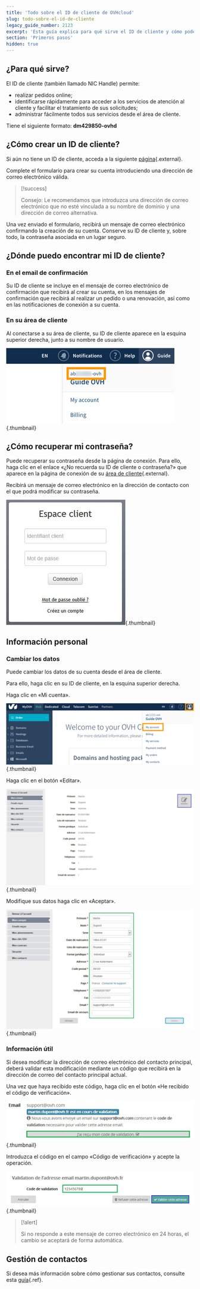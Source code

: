 ```yaml
---
title: 'Todo sobre el ID de cliente de OVHcloud'
slug: todo-sobre-el-id-de-cliente
legacy_guide_number: 2123
excerpt: 'Esta guía explica para qué sirve el ID de cliente y cómo podemos obtenerlo'
section: 'Primeros pasos'
hidden: true
---
```


## ¿Para qué sirve?
El ID de cliente (también llamado NIC Handle) permite:

- realizar pedidos online;
- identificarse rápidamente para acceder a los servicios de atención al cliente y facilitar el tratamiento de sus solicitudes;
- administrar fácilmente todos sus servicios desde el área de cliente.

Tiene el siguiente formato: **dm429850-ovhd**


## ¿Cómo crear un ID de cliente?
Si aún no tiene un ID de cliente, acceda a la siguiente [página](https://ca.ovh.com/auth/signup/#/?ovhCompany=ovh&ovhSubsidiary=WS){.external}.

Complete el formulario para crear su cuenta introduciendo una dirección de correo electrónico válida.



> [!success]
>
> Consejo: Le recomendamos que introduzca una dirección de correo electrónico que no esté vinculada a su nombre de dominio y una dirección de correo alternativa.
> 

Una vez enviado el formulario, recibirá un mensaje de correo electrónico confirmando la creación de su cuenta. Conserve su ID de cliente y, sobre todo, la contraseña asociada en un lugar seguro.


## ¿Dónde puedo encontrar mi ID de cliente?

### En el email de confirmación
Su ID de cliente se incluye en el mensaje de correo electrónico de confirmación que recibirá al crear su cuenta, en los mensajes de confirmación que recibirá al realizar un pedido o una renovación, así como en las notificaciones de conexión a su cuenta.


### En su área de cliente
Al conectarse a su área de cliente, su ID de cliente aparece en la esquina superior derecha, junto a su nombre de usuario.


![manager](images/3949.png){.thumbnail}


## ¿Cómo recuperar mi contraseña?
Puede recuperar su contraseña desde la página de conexión. Para ello, haga clic en el enlace «¿No recuerda su ID de cliente o contraseña?» que aparece en la página de conexión de su [área de cliente](https://ca.ovh.com/auth/?action=gotomanager){.external}.

Recibirá un mensaje de correo electrónico en la dirección de contacto con el que podrá modificar su contraseña.



![manager](images/3936.png){.thumbnail}


## Información personal

### Cambiar los datos
Puede cambiar los datos de su cuenta desde el área de cliente.

Para ello, haga clic en su ID de cliente, en la esquina superior derecha.

Haga clic en «Mi cuenta».


![manager](images/3953.png){.thumbnail}

Haga clic en el botón «Editar».


![manager](images/3954.png){.thumbnail}

Modifique sus datos haga clic en «Aceptar».


![manager](images/3955.png){.thumbnail}


### Información útil
Si desea modificar la dirección de correo electrónico del contacto principal, deberá validar esta modificación mediante un código que recibirá en la dirección de correo del contacto principal actual.

Una vez que haya recibido este código, haga clic en el botón «He recibido el código de verificación».


![manager](images/3956.png){.thumbnail}

Introduzca el código en el campo «Código de verificación» y acepte la operación.


![manager](images/3957.png){.thumbnail}



> [!alert]
>
> Si no responde a este mensaje de correo electrónico en 24 horas, el cambio se aceptará de forma automática.
> 


## Gestión de contactos
Si desea más información sobre cómo gestionar sus contactos, consulte esta [guía]({legacy}1858){.ref}.
